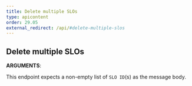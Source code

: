 ```yaml
---
title: Delete multiple SLOs
type: apicontent
order: 29.05
external_redirect: /api/#delete-multiple-slos
---
```


## Delete multiple SLOs

**ARGUMENTS**:

This endpoint expects a non-empty list of `SLO ID`(s) as the message body.
